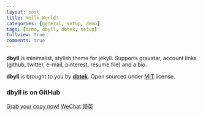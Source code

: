 ```yaml
---
layout: post
title: Hello World!
categories: [general, setup, demo]
tags: [demo, dbyll, dbtek, setup]
fullview: true
comments: true
---
```


**dbyll** is minimalist, stylish theme for jekyll. Supports gravatar, account links (github, twitter, e-mail, pinterest, résume file) and a bio.  

**dbyll** is brought to you by **[dbtek](http://ismaildemirbilek.com)**. Open sourced under [MIT](http://opensource.org/licenses/MIT) license.

### dbyll is on GitHub

<a class="btn btn-default" href="https://github.com/dbtek/dbyll">Grab your copy now!</a>
<a class="btn btn-success btn-sm" href="http://pic.yupoo.com/{{ site.author.weixin }}"><i class="fa fa-weixin fa-lg"></i>WeChat</a>
<a class="btn btn-primary btn-sm" href="https://linkedin.com/in/{{ site.author.linkedin }}"><i class="fa fa-linkedin fa-lg"></i>领英</a>

